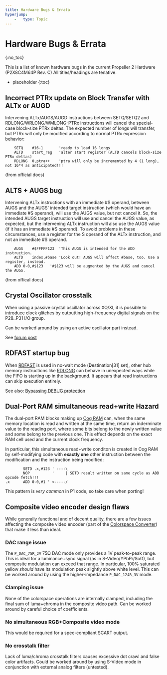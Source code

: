 ```yaml
---
title: Hardware Bugs & Errata
hyperjump:
    -   type: Topic
---
```


# Hardware Bugs & Errata
{:no_toc}

This is a list of known hardware bugs in the current Propeller 2 Hardware (P2X8C4M64P Rev. C)
All titles/headings are tenative.

- placeholder
{:toc}

## Incorrect PTRx update on Block Transfer with ALTx or AUGD

Intervening ALTx/AUGS/AUGD instructions between SETQ/SETQ2 and RDLONG/WRLONG/WMLONG-PTRx instructions will cancel the special-case block-size PTRx deltas. The expected number of longs will transfer, but PTRx will only be modified according to normal PTRx expression behavior:

~~~
	SETQ	#16-1		'ready to load 16 longs
	ALTD	start_reg	'alter start register (ALTD cancels block-size PTRx deltas)
	RDLONG	0,ptra++	'ptra will only be incremented by 4 (1 long), not 16*4 as anticipated!!!
~~~

(from official docs)

## ALTS + AUGS bug

Intervening ALTx instructions with an immediate #S operand, between AUGS and the AUGS' intended target instruction (which would have an immediate #S operand), will use the AUGS value, but not cancel it. So, the intended AUGS target instruction will use and cancel the AUGS value, as expected, but the intervening ALTx instruction will also use the AUGS value (if it has an immediate #S operand). To avoid problems in these circumstances, use a register for the S operand of the ALTx instruction, and not an immediate #S operand.

~~~
	AUGS	#$FFFFF123	'This AUGS is intended for the ADD instruction.
	ALTD	index,#base	'Look out! AUGS will affect #base, too. Use a register, instead.
	ADD	0-0,#$123	'#$123 will be augmented by the AUGS and cancel the AUGS.
~~~

(from offical docs)

## Crystal Oscillator crosstalk

When using a passive crystal oscillator across XO/XI, it is possible to introduce clock glitches by outputting high-frequency digital signals on the P28..P31 I/O group.

Can be worked around by using an active oscillator part instead.

See [forum post](https://forums.parallax.com/discussion/comment/1520712/#Comment_1520712)

## RDFAST startup bug

When [RDFAST](fifo.html#rdfast) is used in no-wait mode (**D**estination[31] set), other hub memory instructions like [RDLONG](hubmem.html#rdlong) can behave in unexpected ways while the FIFO is starting up in the background. It appears that read instructions can skip execution entirely.

See also: [Bypassing DEBUG protection](https://forums.parallax.com/discussion/175960/yes-a-silicon-bug-bypassing-debug-protection)

## Dual-Port RAM simultaneous read+write Hazard

The dual-port RAM blocks making up [Cog RAM](cog.md) can, when the same memory location is read and written at the same time, return an inderminate value to the reading port, where some bits belong to the newly written value and some belong to the previous one.
This effect depends on the exact RAM cell used and the current clock frequency.

In particular, this simultaneous read+write conditon is created in Cog RAM by self-modifying code with **exactly one** other instruction between the modification and the instruction being modified:

~~~
        SETD .x,#123 ' ----\
        NOP          '     | SETD result written on same cycle as ADD opcode fetch!!!
.x      ADD 0-0,#1 ' <-----/
~~~

This pattern is _very common_ in P1 code, so take care when porting!


## Composite video encoder design flaws

While generally functional and of decent quality, there are a few issues affecting the composite video encoder (part of the [Colorspace Converter](colorspace.html)) that make it less than ideal.

### DAC range issue

The `P_DAC_75R_2V` 75Ω DAC mode only provides a 1V peak-to-peak range. This is ideal for a luminance+sync signal (as in S-Video/YPbPr/SoG), but composite modulation can exceed that range. In particular, 100% saturated yellow _should_ have its modulation peak slightly above white level.
This can be worked around by using the higher-impedance `P_DAC_124R_3V` mode.

### Clamping issue

None of the colorspace operations are internally clamped, including the final sum of luma+chroma in the composite video path.
Can be worked around by careful choice of coefficients.

### No simultaneous RGB+Composite video mode

This would be required for a spec-compliant SCART output.

### No crosstalk filter

Lack of luma/chroma crosstalk filters causes excessive dot crawl and false color artifacts.
Could be worked around by using S-Video mode in conjunction with external analog filters (untested).

